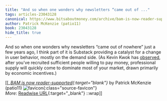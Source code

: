 ```yaml
---
title: "And so when one wonders why newsletters “came out of ..."
tags: articles-23043128
canonical: https://www.bitsaboutmoney.com/archive/bam-is-now-reader-supported/
author: Patrick McKenzie (patio11)
book: 23043128
hide_title: true
---
```


And so when one wonders why newsletters “came out of nowhere” just a few years ago, I think part of it is Substack providing a catalyst for a change in user behavior, mostly on the demand side. (As Kevin Kwok has [observed](https://kwokchain.com/2020/01/23/underutilized-fixed-assets/), after you've recruited sufficient people willing to pay money, professional supply will quickly come to dominate most of your market, drawn primarily by economic incentives.)


[[<cite>_[BAM is now reader-supported](https://www.bitsaboutmoney.com/archive/bam-is-now-reader-supported/){:target="_blank"}_</cite> by Patrick McKenzie (patio11) ![favicon](https://s2.googleusercontent.com/s2/favicons?domain=www.bitsaboutmoney.com){:class="source-favicon"}<br>
_More_: [Readwise URL](https://readwise.io/open/452282661){:target="_blank"}
::wrap]]